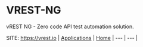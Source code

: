 # VREST-NG

 vREST NG - Zero code API test automation solution.

 SITE: https://vrest.io
 | [Applications](https://portable-linux-apps.github.io/apps.html) | [Home](https://portable-linux-apps.github.io)
 | --- | --- |
